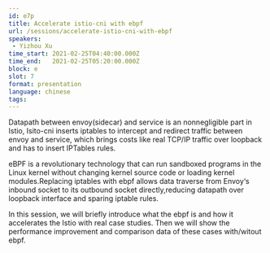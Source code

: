 ```yaml
---
id: e7p
title: Accelerate istio-cni with ebpf
url: /sessions/accelerate-istio-cni-with-ebpf
speakers:
 - Yizhou Xu
time_start: 2021-02-25T04:40:00.000Z
time_end:   2021-02-25T05:20:00.000Z
block: e
slot: 7
format: presentation
language: chinese
tags:
---
```


Datapath between envoy(sidecar) and service is an nonnegligible part in Istio, Isito-cni inserts iptables to intercept and redirect traffic between envoy and service, which brings costs like real TCP/IP traffic over loopback and has to insert IPTables rules.

eBPF is a revolutionary technology that can run sandboxed programs in the Linux kernel without changing kernel source code or loading kernel modules.Replacing iptables with ebpf  allows data traverse from Envoy‘s inbound socket to its outbound socket directly,reducing datapath over loopback interface and sparing iptable rules. 

In this session, we will briefly introduce what the ebpf is and how it accelerates the  Istio with real case studies. Then we will show the performance improvement and comparison data of these cases with/witout ebpf.
